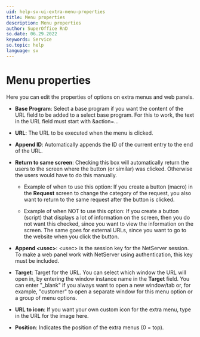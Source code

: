 ```yaml
---
uid: help-sv-ui-extra-menu-properties
title: Menu properties
description: Menu properties
author: SuperOffice RnD
so.date: 06.29.2022
keywords: Service
so.topic: help
language: sv
---
```


# Menu properties

Here you can edit the properties of options on extra menus and web panels.

* **Base Program**: Select a base program if you want the content of the URL field to be added to a select base program. For this to work, the text in the URL field must start with &action=...

* **URL**: The URL to be executed when the menu is clicked.

* **Append ID**: Automatically appends the ID of the current entry to the end of the URL.

* **Return to same screen**: Checking this box will automatically return the users to the screen where the button (or similar) was clicked. Otherwise the users would have to do this manually.

  * Example of when to use this option: If you create a button (macro) in the **Request** screen to change the category of the request, you also want to return to the same request after the button is clicked.

  * Example of when NOT to use this option: If you create a button (script) that displays a lot of information on the screen, then you do not want this checked, since you want to view the information on the screen. The same goes for external URLs, since you want to go to the website when you click the button.

* **Append &lt;usec&gt;**: &lt;usec&gt; is the session key for the NetServer session. To make a web panel work with NetServer using authentication, this key must be included.

* **Target**: Target for the URL. You can select which window the URL will open in, by entering the window instance name in the **Target** field. You can enter "_blank" if you always want to open a new window/tab or, for example, "customer" to open a separate window for this menu option or a group of menu options.

* **URL to icon**: If you want your own custom icon for the extra menu, type in the URL for the image here.

* **Position**: Indicates the position of the extra menus (0 = top).

